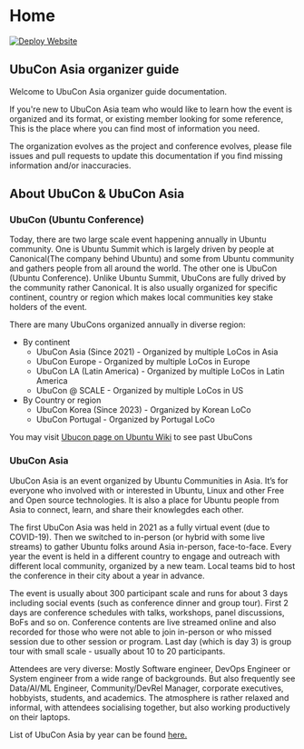 # Home

[![Deploy Website](https://github.com/ubucon-asia/organizer-guide/actions/workflows/deploy.yml/badge.svg)](https://github.com/ubucon-asia/organizer-guide/actions/workflows/deploy.yml)
## UbuCon Asia organizer guide
Welcome to UbuCon Asia organizer guide documentation.

If you're new to UbuCon Asia team who would like to learn how the event is organized and its format, or existing member looking for some reference, This is the place where you can find most of information you need.

The organization evolves as the project and conference evolves, please file issues and pull requests to update this documentation if you find missing information and/or inaccuracies.

## About UbuCon & UbuCon Asia

### UbuCon (Ubuntu Conference)

Today, there are two large scale event happening annually in Ubuntu community. One is Ubuntu Summit which is largely driven by people at Canonical(The company behind Ubuntu) and some from Ubuntu community and gathers people from all around the world. The other one is UbuCon (Ubuntu Conference). Unlike Ubuntu Summit, UbuCons are fully drived by the community rather Canonical. It is also usually organized for specific continent, country or region which makes local communities key stake holders of the event.

There are many UbuCons organized annually in diverse region:

- By continent
    - UbuCon Asia (Since 2021) - Organized by multiple LoCos in Asia
    - UbuCon Europe - Organized by multiple LoCos in Europe
    - UbuCon LA (Latin America) - Organized by multiple LoCos in Latin America
    - UbuCon @ SCALE - Organized by multiple LoCos in US
- By Country or region
    - UbuCon Korea (Since 2023) - Organized by Korean LoCo
    - UbuCon Portugal - Organized by Portugal LoCo

You may visit [Ubucon page on Ubuntu Wiki](https://wiki.ubuntu.com/Ubucon) to see past UbuCons

### UbuCon Asia

UbuCon Asia is an event organized by Ubuntu Communities in Asia. It’s for everyone who involved with or interested in Ubuntu, Linux and other Free and Open source technologies. It is also a place for Ubuntu people from Asia to connect, learn, and share their knowlegdes each other.

The first UbuCon Asia was held in 2021 as a fully virtual event (due to COVID-19). Then we switched to in-person (or hybrid with some live streams) to gather Ubuntu folks around Asia in-person, face-to-face. Every year the event is held in a different country to engage and outreach with different local community, organized by a new team. Local teams bid to host the conference in their city about a year in advance.

The event is usually about 300 participant scale and runs for about 3 days including social events (such as conference dinner and group tour). First 2 days are conference schedules with talks, workshops, panel discussions, BoFs and so on. Conference contents are live streamed online and also recorded for those who were not able to join in-person or who missed session due to other session or program. Last day (which is day 3) is group tour with small scale - usually about 10 to 20 participants.

Attendees are very diverse: Mostly Software engineer, DevOps Engineer or System engineer from a wide range of backgrounds. But also frequently see Data/AI/ML Engineer, Community/DevRel Manager, corporate executives, hobbyists, students, and academics. The atmosphere is rather relaxed and informal, with attendees socialising together, but also working productively on their laptops.


List of UbuCon Asia by year can be found [here.](https://www.ubucon.asia/events/)